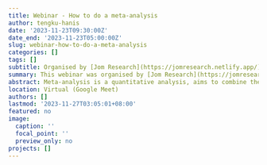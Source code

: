 ```yaml
---
title: Webinar - How to do a meta-analysis
author: tengku-hanis
date: '2023-11-23T09:30:00Z'
date_end: '2023-11-23T05:00:00Z'
slug: webinar-how-to-do-a-meta-analysis
categories: []
tags: []
subtitle: Organised by [Jom Research](https://jomresearch.netlify.app/)
summary: This webinar was organised by [Jom Research](https://jomresearch.netlify.app/). The slides and recording of the webinar is available for purchase at [Jom Research website](https://jomresearch.netlify.app/webinar_detail/2023-11-09-how-to-do-a-meta-analysis/).
abstract: Meta-analysis is a quantitative analysis, aims to combine the result of previous scientific studies. This webinar covered step-by-step how to do a meta-analysis in R and jamovi. The slides and recording of the webinar is available for purchase at [Jom Research website](https://jomresearch.netlify.app/webinar_detail/2023-11-09-how-to-do-a-meta-analysis/).
location: Virtual (Google Meet)
authors: []
lastmod: '2023-11-27T03:05:01+08:00'
featured: no
image:
  caption: ''
  focal_point: ''
  preview_only: no
projects: []
---
```




